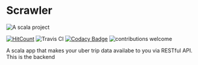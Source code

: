 Scrawler
===
![A scala project](https://i.imgur.com/VdpZ4YQ.png)

[![HitCount](http://hits.dwyl.io/sguzman/Scrawler.svg)](http://hits.dwyl.io/sguzman/Scrawler)
![Travis CI](https://travis-ci.org/sguzman/Scrawler.svg?branch=master)
[![Codacy Badge](https://api.codacy.com/project/badge/Grade/660c53314b314099b1d0fa304777ecc1)](https://www.codacy.com/app/guzmansalv/Scrawler?utm_source=github.com&amp;utm_medium=referral&amp;utm_content=sguzman/Scrawler&amp;utm_campaign=Badge_Grade)
![contributions welcome](https://img.shields.io/badge/contributions-welcome-brightgreen.svg?style=flat)

A scala app that makes your uber trip data availabe to you via RESTful API. This is the backend
